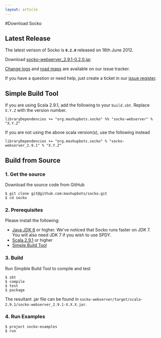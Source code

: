 ```yaml
---
layout: article
---
```

#Download Socko

## Latest Release

The latest verison of Socko is **`0.2.0`** released on 16th June 2012.

Download [socko-webserver_2.9.1-0.2.0.jar](https://oss.sonatype.org/content/groups/public/org/mashupbots/socko/socko-webserver_2.9.1/0.2.0/socko-webserver_2.9.1-0.2.0.jar).

[Change logs](https://github.com/mashupbots/socko/issues/milestones?state=closed) and 
[road maps](https://github.com/mashupbots/socko/issues/milestones?state=open) are available on our issue tracker.

If you have a question or need help, just create a ticket in our [issue register](https://github.com/mashupbots/socko/issues).

## Simple Build Tool 

If you are using Scala 2.9.1, add the following to your `build.sbt`.  Replace `X.Y.Z` with the
version number.

    libraryDependencies += "org.mashupbots.socko" %% "socko-webserver" % "X.Y.Z"

If you are not using the above scala version(s), use the following instead
   
    libraryDependencies += "org.mashupbots.socko" % "socko-webserver_2.9.1" % "X.Y.Z"


## Build from Source

### 1. Get the source

Download the source code from GitHub

    $ git clone git@github.com:mashupbots/socko.git
    $ cd socko

### 2. Prerequisites

Please install the following:
 - [Java JDK 6](http://www.oracle.com/technetwork/java/javase/downloads/index.html) or higher. 
   We've noticed that Socko runs faster on JDK 7. You will also need JDK 7 if you wish to use SPDY.
 - [Scala 2.9.1](http://www.scala-lang.org/) or higher
 - [Simple Build Tool](https://github.com/harrah/xsbt/wiki/Getting-Started-Setup)


### 3. Build

Run Simpble Build Tool to compile and test

    $ sbt
    $ compile
    $ test
    $ package

The resultant .jar file can be found in `socko-webserver/target/scala-2.9.1/socko-webserver_2.9.1-X.X.X.jar`.

### 4. Run Examples

    $ project socko-examples
    $ run

